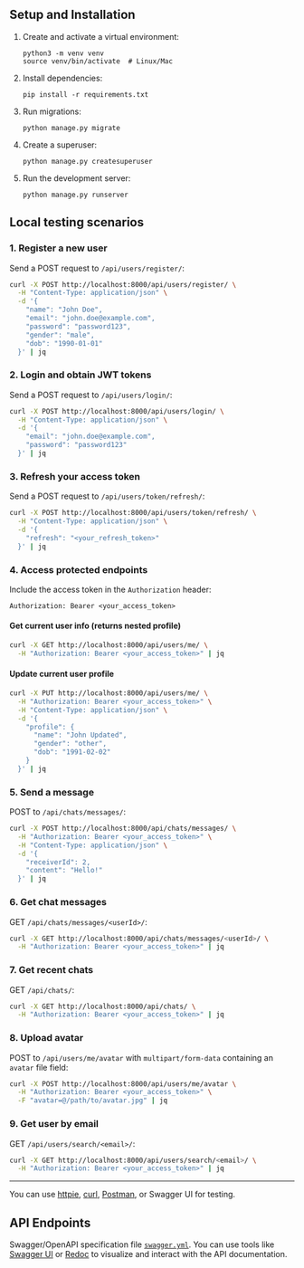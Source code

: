 ## Setup and Installation

1. Create and activate a virtual environment:
   ```
   python3 -m venv venv
   source venv/bin/activate  # Linux/Mac
   ```

2. Install dependencies:
   ```
   pip install -r requirements.txt
   ```

3. Run migrations:
   ```
   python manage.py migrate
   ```

4. Create a superuser:
   ```
   python manage.py createsuperuser
   ```

5. Run the development server:
   ```
   python manage.py runserver
   ```

## Local testing scenarios

### 1. Register a new user
Send a POST request to `/api/users/register/`:
```sh
curl -X POST http://localhost:8000/api/users/register/ \
  -H "Content-Type: application/json" \
  -d '{
    "name": "John Doe",
    "email": "john.doe@example.com",
    "password": "password123",
    "gender": "male",
    "dob": "1990-01-01"
  }' | jq
```

### 2. Login and obtain JWT tokens
Send a POST request to `/api/users/login/`:
```sh
curl -X POST http://localhost:8000/api/users/login/ \
  -H "Content-Type: application/json" \
  -d '{
    "email": "john.doe@example.com",
    "password": "password123"
  }' | jq
```

### 3. Refresh your access token
Send a POST request to `/api/users/token/refresh/`:
```sh
curl -X POST http://localhost:8000/api/users/token/refresh/ \
  -H "Content-Type: application/json" \
  -d '{
    "refresh": "<your_refresh_token>"
  }' | jq
```

### 4. Access protected endpoints
Include the access token in the `Authorization` header:
```
Authorization: Bearer <your_access_token>
```

#### Get current user info (returns nested profile)
```sh
curl -X GET http://localhost:8000/api/users/me/ \
  -H "Authorization: Bearer <your_access_token>" | jq
```

#### Update current user profile
```sh
curl -X PUT http://localhost:8000/api/users/me/ \
  -H "Authorization: Bearer <your_access_token>" \
  -H "Content-Type: application/json" \
  -d '{
    "profile": {
      "name": "John Updated",
      "gender": "other",
      "dob": "1991-02-02"
    }
  }' | jq
```

### 5. Send a message
POST to `/api/chats/messages/`:
```sh
curl -X POST http://localhost:8000/api/chats/messages/ \
  -H "Authorization: Bearer <your_access_token>" \
  -H "Content-Type: application/json" \
  -d '{
    "receiverId": 2,
    "content": "Hello!"
  }' | jq
```

### 6. Get chat messages
GET `/api/chats/messages/<userId>/`:
```sh
curl -X GET http://localhost:8000/api/chats/messages/<userId>/ \
  -H "Authorization: Bearer <your_access_token>" | jq
```

### 7. Get recent chats
GET `/api/chats/`:
```sh
curl -X GET http://localhost:8000/api/chats/ \
  -H "Authorization: Bearer <your_access_token>" | jq
```

### 8. Upload avatar
POST to `/api/users/me/avatar` with `multipart/form-data` containing an `avatar` file field:
```sh
curl -X POST http://localhost:8000/api/users/me/avatar \
  -H "Authorization: Bearer <your_access_token>" \
  -F "avatar=@/path/to/avatar.jpg" | jq
```

### 9. Get user by email
GET `/api/users/search/<email>/`:
```sh
curl -X GET http://localhost:8000/api/users/search/<email>/ \
  -H "Authorization: Bearer <your_access_token>" | jq
```

---

You can use [httpie](https://httpie.io/), [curl](https://curl.se/), [Postman](https://www.postman.com/), or Swagger UI for testing.

## API Endpoints

Swagger/OpenAPI specification file [`swagger.yml`](./swagger.yml). You can use tools like [Swagger UI](https://swagger.io/tools/swagger-ui/) or [Redoc](https://github.com/Redocly/redoc) to visualize and interact with the API documentation.


